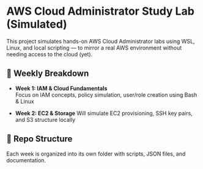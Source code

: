 # AWS Cloud Administrator Study Lab (Simulated)

This project simulates hands-on AWS Cloud Administrator labs using WSL, Linux, and local scripting — to mirror a real AWS environment without needing access to the cloud (yet).

## 📅 Weekly Breakdown

- **Week 1: IAM & Cloud Fundamentals**  
  Focus on IAM concepts, policy simulation, user/role creation using Bash & Linux

- **Week 2: EC2 & Storage**
  Will simulate EC2 provisioning, SSH key pairs, and S3 structure locally

## 📁 Repo Structure

Each week is organized into its own folder with scripts, JSON files, and documentation.
